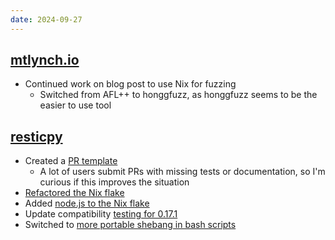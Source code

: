 ```yaml
---
date: 2024-09-27
---
```


## [mtlynch.io](https://mtlynch.io)

- Continued work on blog post to use Nix for fuzzing
  - Switched from AFL++ to honggfuzz, as honggfuzz seems to be the easier to use tool

## [resticpy](https://github.com/mtlynch/resticpy)

- Created a [PR template](https://github.com/mtlynch/resticpy/blob/2692500aed7797e92582d7e2071865b156865a38/.github/pull_request_template.md)
  - A lot of users submit PRs with missing tests or documentation, so I'm curious if this improves the situation
- [Refactored the Nix flake](https://github.com/mtlynch/resticpy/pull/174)
- Added [node.js to the Nix flake](https://github.com/mtlynch/resticpy/pull/178)
- Update compatibility [testing for 0.17.1](https://github.com/mtlynch/resticpy/pull/179)
- Switched to [more portable shebang in bash scripts](https://github.com/mtlynch/resticpy/pull/180)
